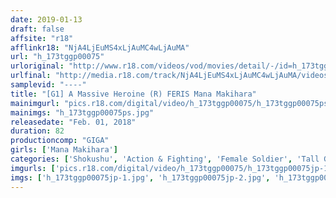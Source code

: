 ```yaml
---
date: 2019-01-13
draft: false
affsite: "r18"
afflinkr18: "NjA4LjEuMS4xLjAuMC4wLjAuMA"
url: "h_173tggp00075"
urloriginal: "http://www.r18.com/videos/vod/movies/detail/-/id=h_173tggp00075"
urlfinal: "http://media.r18.com/track/NjA4LjEuMS4xLjAuMC4wLjAuMA/videos/vod/movies/detail/-/id=h_173tggp00075"
samplevid: "----"
title: "[G1] A Massive Heroine (R) FERIS Mana Makihara"
mainimgurl: "pics.r18.com/digital/video/h_173tggp00075/h_173tggp00075ps.jpg"
mainimgs: "h_173tggp00075ps.jpg"
releasedate: "Feb. 01, 2018"
duration: 82
productioncomp: "GIGA"
girls: ['Mana Makihara']
categories: ['Shokushu', 'Action & Fighting', 'Female Soldier', 'Tall Girl', 'Featured Actress', 'Special Effects']
imgurls: ['pics.r18.com/digital/video/h_173tggp00075/h_173tggp00075jp-1.jpg', 'pics.r18.com/digital/video/h_173tggp00075/h_173tggp00075jp-2.jpg', 'pics.r18.com/digital/video/h_173tggp00075/h_173tggp00075jp-3.jpg', 'pics.r18.com/digital/video/h_173tggp00075/h_173tggp00075jp-4.jpg', 'pics.r18.com/digital/video/h_173tggp00075/h_173tggp00075jp-5.jpg', 'pics.r18.com/digital/video/h_173tggp00075/h_173tggp00075jp-6.jpg', 'pics.r18.com/digital/video/h_173tggp00075/h_173tggp00075jp-7.jpg', 'pics.r18.com/digital/video/h_173tggp00075/h_173tggp00075jp-8.jpg', 'pics.r18.com/digital/video/h_173tggp00075/h_173tggp00075jp-9.jpg', 'pics.r18.com/digital/video/h_173tggp00075/h_173tggp00075jp-10.jpg', 'pics.r18.com/digital/video/h_173tggp00075/h_173tggp00075jp-11.jpg', 'pics.r18.com/digital/video/h_173tggp00075/h_173tggp00075jp-12.jpg', 'pics.r18.com/digital/video/h_173tggp00075/h_173tggp00075jp-13.jpg', 'pics.r18.com/digital/video/h_173tggp00075/h_173tggp00075jp-14.jpg', 'pics.r18.com/digital/video/h_173tggp00075/h_173tggp00075jp-15.jpg', 'pics.r18.com/digital/video/h_173tggp00075/h_173tggp00075jp-16.jpg', 'pics.r18.com/digital/video/h_173tggp00075/h_173tggp00075jp-17.jpg', 'pics.r18.com/digital/video/h_173tggp00075/h_173tggp00075jp-18.jpg', 'pics.r18.com/digital/video/h_173tggp00075/h_173tggp00075jp-19.jpg', 'pics.r18.com/digital/video/h_173tggp00075/h_173tggp00075jp-20.jpg']
imgs: ['h_173tggp00075jp-1.jpg', 'h_173tggp00075jp-2.jpg', 'h_173tggp00075jp-3.jpg', 'h_173tggp00075jp-4.jpg', 'h_173tggp00075jp-5.jpg', 'h_173tggp00075jp-6.jpg', 'h_173tggp00075jp-7.jpg', 'h_173tggp00075jp-8.jpg', 'h_173tggp00075jp-9.jpg', 'h_173tggp00075jp-10.jpg', 'h_173tggp00075jp-11.jpg', 'h_173tggp00075jp-12.jpg', 'h_173tggp00075jp-13.jpg', 'h_173tggp00075jp-14.jpg', 'h_173tggp00075jp-15.jpg', 'h_173tggp00075jp-16.jpg', 'h_173tggp00075jp-17.jpg', 'h_173tggp00075jp-18.jpg', 'h_173tggp00075jp-19.jpg', 'h_173tggp00075jp-20.jpg']
---
```

